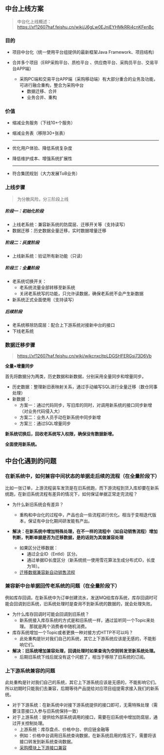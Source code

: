 ## 中台上线方案

> 中台化上线概述：https://xf12607haf.feishu.cn/wiki/J6gLw0EJniEYHMkRRi4cnKFenBc

### 目的

- 项目中台化（统一使用平台组提供的最新框架Java Framework、项目结构）

- 合并多个项目（ERP采购平台、质检平台 、供应商平台、采购员平台、交易平台APP端）
  - 采购PC端和交易平台APP端（采购移动端）有大部分重合的业务及功能，可进行融合重构，整合为采购中台
    - 数据迁移、合并
    - 业务合并、重构

### 价值

- 缩减业务服务（下线10+个服务）

- 缩减业务表（移除30+张表）

  ---

- 优化用户体验、降低系统复杂度

- 降低维护成本、增强系统扩展性

  ---

- 符合集团规划（大力发展ToB业务）

### 上线步骤

> 为分散风险，分三阶段上线

##### 阶段一：初始化阶段

- 上线老系统：兼容新系统的防腐层、迁移开关等（支持读写）
- 数据迁移：历史数据全量迁移，实时数据增量迁移

##### 阶段二：灰度阶段

- 上线新系统：验证所有新功能（只读）

##### 阶段三：全量阶段

- 老系统切换开关：
  - 老系统流量全部转移至新系统
  - 关闭老系统写的功能，只允许读数据，确保老系统不会产生新数据
- 新系统正式全面使用（支持读写）

##### 后续阶段

- 老系统移除防腐层：配合上下游系统对接新中台的接口
- 下线老系统

### 数据迁移步骤

> https://xf12607haf.feishu.cn/wiki/wikcnxcItpLDGSHFERGsi73D6Vb

**全量+增量同步**

首先将数据分为两类，历史数据和新数据，分别采用全量同步和增量同步。

- 历史数据：整理新旧表映射关系，通过手动编写SQL进行全量迁移（数仓同事处理）
- 新数据 ：
  - 方案一：通过代码同步，写旧库的同时，对调用新系统的接口同步新增（对业务代码侵入大）
  - 方案二：业务人员手动在新系统中同步新增
  - 方案三：通过SQL增量同步

**新系统切换后，回收老系统写入权限，确保没有数据新增。**

**全面使用新系统。**

## 中台化遇到的问题

### 在新系统中，如何兼容中间状态的单据走后续的流程（在全量阶段下）

 比如一张订单，上游流程装车发货是在旧系统跑，而下游流程到货入库却要在新系统跑，在新旧系统流程有差异的情况下，如何保证单据正常走完流程？

- 为什么新旧系统会有差异？
  - 重构和中台化的过程中，产品也会一些流程进行优化。相当于变相迭代版本，保证有中台化期间研发能有产出。

- **解决：在新系统中增加特殊处理，在不一样的流程中（如自动销售流程）增加判断，判断单据是否为迁移数据，是的话则为其做兼容处理**
  - 如果区分迁移数据：
    - 通过企业ID（EntId）区分。
    - 通过单据ID长度区分（新系统统一使用雪花算法生成分布式ID，长度为18）。
  - [迁移数据兼容新自动销售流程](https://xf12607haf.feishu.cn/wiki/W9xCwd0GminG5fkeMEGckShCnFe)

### 兼容新中台单据回传老系统的问题（在全量阶段下）

例如库存回调，在新系统中为订单创建流水，发送MQ给库存系统，库存回调时可能会回调到旧系统，旧系统处理时是查询不到新系统的数据的，就会处理失败。

- 为什么库存回调时可能会回调到旧系统？
  - 新系统接入库存系统的方式是和旧系统一样，通过监听同一个Topic来处理。 那就是两个消费者中随机消费。
- 库存系统增加一个Topic或者更换一种对接方式HTTP不可以吗？
  - 此处重构是针对我们自己的系统，其它上下游系统应该是无感的，不能影响它们。
- **解决：旧系统增加兼容处理，回调处理时如果查询为空则转发至新系统处理。**
  - 后期旧系统下线后就没有这个问题了，相当于移除了旧系统的订阅。

### 上下游系统兼容的问题

此处重构是针对我们自己的系统，其它上下游系统应该是无感的，不能影响它们。所以初期时只能我们去兼容，后期等待产品提给对应项目组提需求接入我们的新系统。

- 对于下游系统：在新系统中对接下游系统提供的接口即可，无需特殊处理（需要注意接口入参与旧系统保持一致）
- 对于上游系统：提供给外部系统调用的接口，需要在旧系统中增加防腐层，通过开关控制处理。
  - 上游系统：库存盘点、价格中台、供应链金融等
  - 例如：价格中台调用旧系统查询数据，在新系统启用的情况下，需要将该接口转发到新系统查询数据。
  - [采购模块上下游接口兼容](https://xf12607haf.feishu.cn/wiki/TtjOw9wrmiyduZkzAsLc56mknBh)